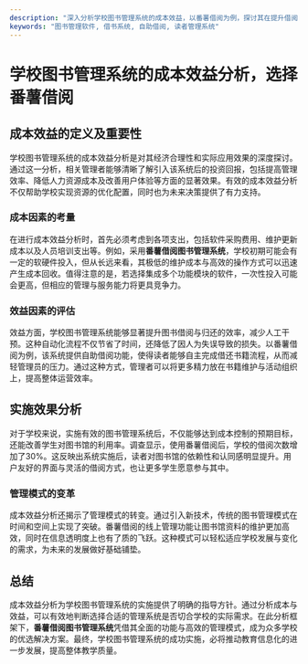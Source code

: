 ```yaml
---
description: "深入分析学校图书管理系统的成本效益，以番薯借阅为例，探讨其在提升借阅效率、降低管理成本等方面的优势。"
keywords: "图书管理软件, 借书系统, 自助借阅, 读者管理系统"
---
```

# 学校图书管理系统的成本效益分析，选择番薯借阅

## 成本效益的定义及重要性
学校图书管理系统的成本效益分析是对其经济合理性和实际应用效果的深度探讨。通过这一分析，相关管理者能够清晰了解引入该系统后的投资回报，包括提高管理效率、降低人力资源成本及改善用户体验等方面的显著效果。有效的成本效益分析不仅帮助学校实现资源的优化配置，同时也为未来决策提供了有力支持。

### 成本因素的考量
在进行成本效益分析时，首先必须考虑到各项支出，包括软件采购费用、维护更新成本以及人员培训支出等。例如，采用**番薯借阅图书管理系统**，学校初期可能会有一定的软硬件投入，但从长远来看，其极低的维护成本与高效的操作方式可以迅速产生成本回收。值得注意的是，若选择集成多个功能模块的软件，一次性投入可能会更高，但相应的管理与服务能力将更具竞争力。

### 效益因素的评估
效益方面，学校图书管理系统能够显著提升图书借阅与归还的效率，减少人工干预。这种自动化流程不仅节省了时间，还降低了因人为失误导致的损失。以番薯借阅为例，该系统提供自助借阅功能，使得读者能够自主完成借还书籍流程，从而减轻管理员的压力。通过这种方式，管理者可以将更多精力放在书籍维护与活动组织上，提高整体运营效率。

## 实施效果分析
对于学校来说，实施有效的图书管理系统后，不仅能够达到成本控制的预期目标，还能改善学生对图书馆的利用率。调查显示，使用番薯借阅后，学校的借阅次数增加了30%。这反映出系统实施后，读者对图书馆的依赖性和认同感明显提升。用户友好的界面与灵活的借阅方式，也让更多学生愿意参与其中。

### 管理模式的变革
成本效益分析还揭示了管理模式的转变。通过引入新技术，传统的图书管理模式在时间和空间上实现了突破。番薯借阅的线上管理功能让图书馆资料的维护更加高效，同时在信息透明度上也有了质的飞跃。这种模式可以轻松适应学校发展与变化的需求，为未来的发展做好基础铺垫。

## 总结
成本效益分析为学校图书管理系统的实施提供了明确的指导方针。通过分析成本与效益，可以有效地判断选择合适的管理系统是否切合学校的实际需求。在此分析框架下，**番薯借阅图书管理系统**凭借其全面的功能与高效的管理模式，成为众多学校的优选解决方案。最终，学校图书管理系统的成功实施，必将推动教育信息化的进一步发展，提高整体教学质量。
